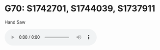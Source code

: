 # G70: S1742701, S1744039, S1737911
Hand Saw

<audio src = "assets/5-253094-B-49.wav" controls preload></audio>

